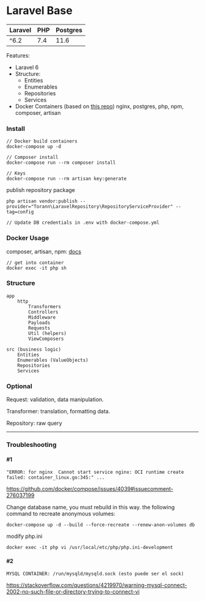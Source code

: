 # Laravel Base

| Laravel | PHP | Postgres |
| ------------- | ------------- |  ------------- |
 ^6.2 | 7.4 | 11.6 |

Features:
- Laravel 6
- Structure: 
    - Entities
    - Enumerables
	- Repositories
	- Services
- Docker Containers (based on [this repo](https://github.com/aschmelyun/docker-compose-laravel))
	nginx, postgres, php, npm, composer, artisan
	
### Install

```
// Docker build containers
docker-compose up -d

// Composer install
docker-compose run --rm composer install
```

```
// Keys
docker-compose run --rm artisan key:generate
```

publish repository package
```
php artisan vendor:publish --provider="Torann\LaravelRepository\RepositoryServiceProvider" --tag=config
```

```
// Update DB credentials in .env with docker-compose.yml
```

### Docker Usage
composer, artisan, npm: [docs](https://github.com/aschmelyun/docker-compose-laravel)

```
// get into container
docker exec -it php sh
```

### Structure

    app
        http
            Transformers
            Controllers
            Middleware
            Payloads
            Requests
            Util (helpers)
            ViewComposers

    src (business logic)
        Entities
        Enumerables (ValueObjects)
        Repositories
        Services

### Optional
Request: validation, data manipulation.

Transformer: translation, formatting data.

Repository: raw query

---
### Troubleshooting

#### #1
```
"ERROR: for nginx  Cannot start service nginx: OCI runtime create failed: container_linux.go:345:" ...
```

https://github.com/docker/compose/issues/4039#issuecomment-276037199

Change database name, you must rebuild in this way. the following command to recreate anonymous volumes:
```
docker-compose up -d --build --force-recreate --renew-anon-volumes db
```

modify php.ini
```
docker exec -it php vi /usr/local/etc/php/php.ini-development
```

#### #2
```
MYSQL CONTAINER: /run/mysqld/mysqld.sock (esto puede ser el sock)
```
https://stackoverflow.com/questions/4219970/warning-mysql-connect-2002-no-such-file-or-directory-trying-to-connect-vi